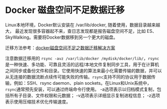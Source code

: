 # Docker 磁盘空间不足数据迁移

Linux本地环境，Docker默认安装在 /var/lib/docker, 随着使用，数据目录越来越大， 最近发现很多容器起不来，查日志发现都是报告磁盘空间不足，比如 ES、SkyWalking。需要将Docker数据移到另一个更大的磁盘。

迁移方法参考：[docker磁盘空间不足之数据迁移解决方案](https://www.cnblogs.com/gide/p/15957682.html)

注意数据迁移用的 `rsync -avz /var/lib/docker /mydisk/docker/lib/`，`rsync`是一种快速、多功能、可靠且灵活的远程/本地文件复制同步工具，用于在计算机之间同步或备份文件和目录。它使用快速的算法来最小化需要传输的数据，并可以从无连接的数据流断点续传可能失败的传输。`rsync`支持不同的协议用于数据传输，例如：SSH、rsync daemon、plain sockets。在Linux和Unix系统中，`rsync`通常预先安装，可以通过终端命令行使用。
-a选项表示以归档模式复制，包括所有子目录、文件权限和元数据；
-v选项表示详细显示复制进程信息；
-z选项表示使用压缩技术优化传输速度。

